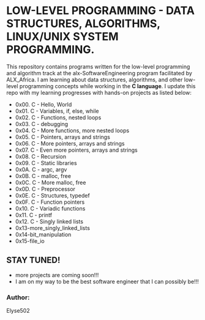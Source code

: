 # LOW-LEVEL PROGRAMMING - DATA STRUCTURES, ALGORITHMS, LINUX/UNIX SYSTEM PROGRAMMING.

This repository contains programs written for the low-level programming and algorithm track at the alx-SoftwareEngineering program facilitated by ALX_Africa. I am learning about data structures, algorithms, and other low-level programming concepts while working in the **C language**. I update this repo with my learning progresses with hands-on projects as listed below:

* 0x00. C - Hello, World
* 0x01. C - Variables, if, else, while
* 0x02. C - Functions, nested loops
* 0x03. C - debugging
* 0x04. C - More functions, more nested loops
* 0x05. C - Pointers, arrays and strings
* 0x06. C - More pointers, arrays and strings
* 0x07. C - Even more pointers, arrays and strings
* 0x08. C - Recursion
* 0x09. C - Static libraries
* 0x0A. C - argc, argv
* 0x0B. C - malloc, free
* 0x0C. C - More malloc, free
* 0x0D. C - Preprocessor
* 0x0E. C - Structures, typedef
* 0x0F. C - Function pointers
* 0x10. C - Variadic functions
* 0x11. C - printf
* 0x12. C - Singly linked lists
* 0x13-more_singly_linked_lists
* 0x14-bit_manipulation
* 0x15-file_io

## STAY TUNED!
* more projects are coming soon!!!
* I am on my way to be the best software engineer that I can possibly be!!!

### Author:
Elyse502
